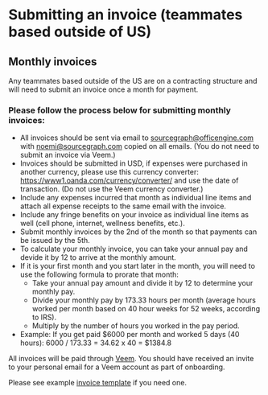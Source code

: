 # Submitting an invoice (teammates based outside of US)

## Monthly invoices

Any teammates based outside of the US are on a contracting structure and will need to submit an invoice once a month for payment. 

### Please follow the process below for submitting monthly invoices:

- All invoices should be sent via email to sourcegraph@officengine.com with noemi@sourcegraph.com copied on all emails. (You do not need to submit an invoice via Veem.)
- Invoices should be submitted in USD, if expenses were purchased in another currency, please use this currency converter: https://www1.oanda.com/currency/converter/ and use the date of transaction. (Do not use the Veem currency converter.)
- Include any expenses incurred that month as individual line items and attach all expense receipts to the same email with the invoice. 
- Include any fringe benefits on your invoice as individual line items as well (cell phone, internet, wellness benefits, etc.).
- Submit monthly invoices by the 2nd of the month so that payments can be issued by the 5th.
- To calculate your monthly invoice, you can take your annual pay and devide it by 12 to arrive at the monthly amount.
- If it is your first month and you start later in the month, you will need to use the following formula to prorate that month:
  - Take your annual pay amount and divide it by 12 to determine your monthly pay.
  - Divide your monthly pay by 173.33 hours per month (average hours worked per month based on 40 hour weeks for 52 weeks, according to IRS).
  - Multiply by the number of hours you worked in the pay period. 
- Example: If you get paid $6000 per month and worked 5 days (40 hours): 6000 / 173.33 = 34.62 x 40 = $1384.8 

All invoices will be paid through [Veem](https://www.veem.com/). You should have received an invite to your personal email for a Veem account as part of onboarding.

Please see example [invoice template](https://docs.google.com/spreadsheets/d/1EPYH0nfMSdLE1Eq83eH01SPiuMbfTMiy0W2qS0OZnuo/edit?usp=sharing) if you need one.
